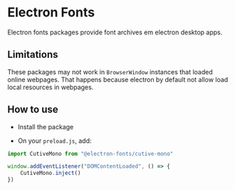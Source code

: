 # Electron Fonts

Electron fonts packages provide font archives em electron desktop apps.

## Limitations

These packages may not work in `BrowserWindow` instances that loaded online webpages. That happens because electron by default not allow load local resources in webpages.

## How to use

* Install the package

* On your `preload.js`, add:

```ts
import CutiveMono from "@electron-fonts/cutive-mono"

window.addEventListener("DOMContentLoaded", () => {
    CutiveMono.inject()
})
```